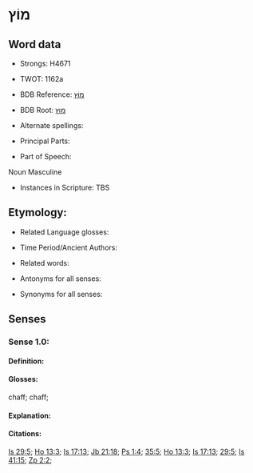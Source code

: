 # מוֹץ

<!-- Status: S2="NeedsEdits" -->
<!-- Lexica used for edits:   -->

## Word data

* Strongs: H4671

* TWOT: 1162a

* BDB Reference: [מוֹץ](rc://en/bdb/dict/m.ba.ab)

* BDB Root: [מוץ](rc://en/bdb/dict/m.ba.aa)

* Alternate spellings:

* Principal Parts:

* Part of Speech:

Noun Masculine 

* Instances in Scripture: TBS

## Etymology:

* Related Language glosses:

* Time Period/Ancient Authors:

* Related words:

* Antonyms for all senses:

* Synonyms for all senses:

## Senses

### Sense 1.0:

#### Definition:

#### Glosses:

chaff; chaff; 

#### Explanation:

#### Citations:

[Is 29:5](rc://he/uhb/book/isa/29/5); [Ho 13:3](rc://he/uhb/book/hos/13/3); [Is 17:13](rc://he/uhb/book/isa/17/13); [Jb 21:18](rc://he/uhb/book/job/21/18); [Ps 1:4](rc://he/uhb/book/psa/1/4); [35:5](rc://he/uhb/book/psa/35/5); [Ho 13:3](rc://he/uhb/book/hos/13/3); [Is 17:13](rc://he/uhb/book/isa/17/13); [29:5](rc://he/uhb/book/isa/29/5); [Is 41:15](rc://he/uhb/book/isa/41/15); [Zp 2:2](rc://he/uhb/book/zep/2/2); 

